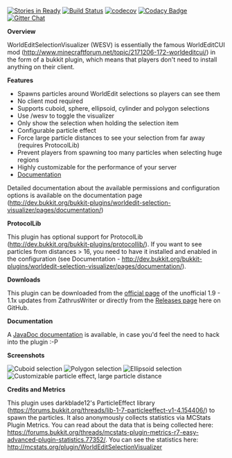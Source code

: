 [![Stories in Ready](https://badge.waffle.io/martinambrus/WorldEdit-ServerSide-Visualizer.png?label=ready&title=Ready)](https://waffle.io/martinambrus/WorldEdit-ServerSide-Visualizer)
[![Build Status](https://travis-ci.org/martinambrus/WorldEdit-ServerSide-Visualizer.svg?branch=master)](https://travis-ci.org/martinambrus/WorldEdit-ServerSide-Visualizer) [![codecov](https://codecov.io/gh/martinambrus/WorldEdit-ServerSide-Visualizer/branch/master/graph/badge.svg)](https://codecov.io/gh/martinambrus/WorldEdit-ServerSide-Visualizer)
 [![Codacy Badge](https://api.codacy.com/project/badge/Grade/9e43833af9e1428580111b7ea25c8e32)](https://www.codacy.com/app/martinambrus/WorldEdit-ServerSide-Visualizer?utm_source=github.com&amp;utm_medium=referral&amp;utm_content=martinambrus/WorldEdit-ServerSide-Visualizer&amp;utm_campaign=Badge_Grade) [![Gitter Chat](http://img.shields.io/badge/chat-online-brightgreen.svg)](https://gitter.im/WorldEdit-ServerSide-Visualizer/Lobby)

**Overview**

WorldEditSelectionVisualizer (WESV) is essentially the famous WorldEditCUI mod (http://www.minecraftforum.net/topic/2171206-172-worldeditcui/) in the form of a bukkit plugin, which means that players don't need to install anything on their client.

**Features**

- Spawns particles around WorldEdit selections so players can see them
- No client mod required
- Supports cuboid, sphere, ellipsoid, cylinder and polygon selections
- Use /wesv to toggle the visualizer
- Only show the selection when holding the selection item
- Configurable particle effect
- Force large particle distances to see your selection from far away (requires ProtocolLib)
- Prevent players from spawning too many particles when selecting huge regions
- Highly customizable for the performance of your server
- [Documentation](http://martinambrus.github.io/WorldEdit-ServerSide-Visualizer/javadoc)

Detailed documentation about the available permissions and configuration options is available on the documentation page (http://dev.bukkit.org/bukkit-plugins/worldedit-selection-visualizer/pages/documentation/)

**ProtocolLib**

This plugin has optional support for ProtocolLib (http://dev.bukkit.org/bukkit-plugins/protocollib/). If you want to see particles from distances > 16, you need to have it installed and enabled in the configuration (see Documentation - http://dev.bukkit.org/bukkit-plugins/worldedit-selection-visualizer/pages/documentation/).

**Downloads**

This plugin can be downloaded from the [official page](https://www.spigotmc.org/resources/worldeditselectionvisualizer.17311/) of the unofficial 1.9 - 1.1x updates from ZathrusWriter or directly from the [Releases page](https://github.com/martinambrus/WorldEdit-ServerSide-Visualizer/releases) here on GitHub.

**Documentation**

A [JavaDoc documentation](http://martinambrus.github.io/WorldEdit-ServerSide-Visualizer/javadoc) is available, in case you'd feel the need to hack into the plugin :-P

**Screenshots**

![Cuboid selection](https://proxy.spigotmc.org/2d092800fc87fc4cae09cb4191207971ef8a002a?url=http%3A%2F%2Fi.imgur.com%2F0MAcN3o.png) ![Polygon selection](https://proxy.spigotmc.org/5a6ad5f03fe42e43b289d84a16c429d369868451?url=http%3A%2F%2Fi.imgur.com%2FOqSQQr7.png) ![Ellipsoid selection](https://proxy.spigotmc.org/814c230f1f30bd9b4a20743c473074ade8b7510d?url=http%3A%2F%2Fi.imgur.com%2FpOwYY62.png) ![Customizable particle effect, large particle distance](https://proxy.spigotmc.org/a3a2b2fe96a312f3a5d8bdfe8b36c07134037e97?url=http%3A%2F%2Fi.imgur.com%2FVcR0IMA.png)

**Credits and Metrics**

This plugin uses darkblade12's ParticleEffect library (https://forums.bukkit.org/threads/lib-1-7-particleeffect-v1-4.154406/) to spawn the particles. It also anonymously collects statistics via MCStats Plugin Metrics. You can read about the data that is being collected here: https://forums.bukkit.org/threads/mcstats-plugin-metrics-r7-easy-advanced-plugin-statistics.77352/. You can see the statistics here: http://mcstats.org/plugin/WorldEditSelectionVisualizer
